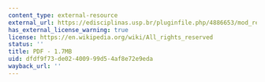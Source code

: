 ```yaml
---
content_type: external-resource
external_url: https://edisciplinas.usp.br/pluginfile.php/4886653/mod_resource/content/1/Stephen%20Walt%201998.pdf
has_external_license_warning: true
license: https://en.wikipedia.org/wiki/All_rights_reserved
status: ''
title: PDF - 1.7MB
uid: dfdf9f73-de02-4009-99d5-4af8e72e9eda
wayback_url: ''
---
```

